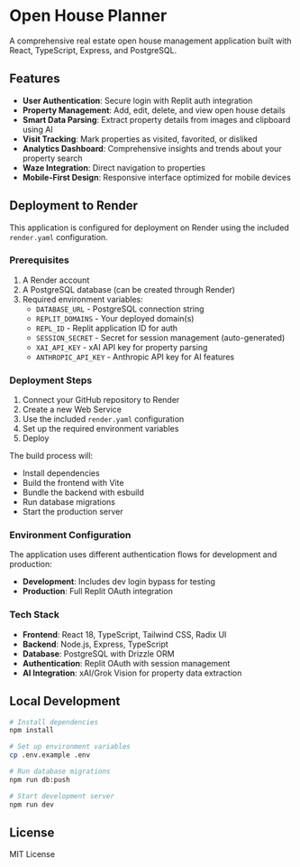 # Open House Planner

A comprehensive real estate open house management application built with React, TypeScript, Express, and PostgreSQL.

## Features

- **User Authentication**: Secure login with Replit auth integration
- **Property Management**: Add, edit, delete, and view open house details
- **Smart Data Parsing**: Extract property details from images and clipboard using AI
- **Visit Tracking**: Mark properties as visited, favorited, or disliked
- **Analytics Dashboard**: Comprehensive insights and trends about your property search
- **Waze Integration**: Direct navigation to properties
- **Mobile-First Design**: Responsive interface optimized for mobile devices

## Deployment to Render

This application is configured for deployment on Render using the included `render.yaml` configuration.

### Prerequisites

1. A Render account
2. A PostgreSQL database (can be created through Render)
3. Required environment variables:
   - `DATABASE_URL` - PostgreSQL connection string
   - `REPLIT_DOMAINS` - Your deployed domain(s)
   - `REPL_ID` - Replit application ID for auth
   - `SESSION_SECRET` - Secret for session management (auto-generated)
   - `XAI_API_KEY` - xAI API key for property parsing
   - `ANTHROPIC_API_KEY` - Anthropic API key for AI features

### Deployment Steps

1. Connect your GitHub repository to Render
2. Create a new Web Service
3. Use the included `render.yaml` configuration
4. Set up the required environment variables
5. Deploy

The build process will:
- Install dependencies
- Build the frontend with Vite
- Bundle the backend with esbuild
- Run database migrations
- Start the production server

### Environment Configuration

The application uses different authentication flows for development and production:
- **Development**: Includes dev login bypass for testing
- **Production**: Full Replit OAuth integration

### Tech Stack

- **Frontend**: React 18, TypeScript, Tailwind CSS, Radix UI
- **Backend**: Node.js, Express, TypeScript
- **Database**: PostgreSQL with Drizzle ORM
- **Authentication**: Replit OAuth with session management
- **AI Integration**: xAI/Grok Vision for property data extraction

## Local Development

```bash
# Install dependencies
npm install

# Set up environment variables
cp .env.example .env

# Run database migrations
npm run db:push

# Start development server
npm run dev
```

## License

MIT License